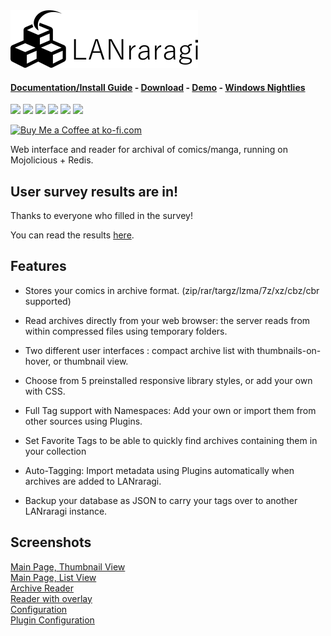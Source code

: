 <img alt="LANraragi" src="https://raw.githubusercontent.com/Difegue/LANraragi/master/tools/logo.png" width="300">

#### [Documentation/Install Guide](https://sugoi.gitbook.io/lanraragi/) - [Download](https://github.com/Difegue/LANraragi/releases) - [Demo](https://lrr.tvc-16.science) - [Windows Nightlies](https://mega.nz/#F!rHZynKpZ!ZXlwMam4t8VtYjOiHPONsQ)

[<img src="https://img.shields.io/docker/pulls/difegue/lanraragi.svg">](https://hub.docker.com/r/difegue/lanraragi/) 
[<img src="https://img.shields.io/github/downloads/difegue/lanraragi/total.svg">](https://github.com/Difegue/LANraragi/releases) 
[<img src="https://img.shields.io/github/release/difegue/lanraragi.svg?label=latest%20release">](https://github.com/Difegue/LANraragi/releases) 
[<img src="https://img.shields.io/website/https/lrr.tvc-16.science.svg?label=demo%20website&up_message=online">](https://lrr.tvc-16.science/)
[<img src="https://action-badges.now.sh/Difegue/lanraragi">](https://github.com/Difegue/LANraragi/actions)
[<img src="https://img.shields.io/discord/612709831744290847">](https://discord.gg/aRQxtbg)

<a href='https://ko-fi.com/T6T2UP5N' target='_blank'><img height='36' style='border:0px;height:36px;' src='https://az743702.vo.msecnd.net/cdn/kofi4.png?v=2' border='0' alt='Buy Me a Coffee at ko-fi.com' /></a>

Web interface and reader for archival of comics/manga, running on Mojolicious + Redis.

## User survey results are in!

Thanks to everyone who filled in the survey!  

You can read the results [here](https://tvc-16.science/lrr-survey.html).

## Features  

* Stores your comics in archive format. (zip/rar/targz/lzma/7z/xz/cbz/cbr supported)  

* Read archives directly from your web browser: the server reads from within compressed files using temporary folders.

* Two different user interfaces : compact archive list with thumbnails-on-hover, or thumbnail view.

* Choose from 5 preinstalled responsive library styles, or add your own with CSS.  

* Full Tag support with Namespaces: Add your own or import them from other sources using Plugins.  

* Set Favorite Tags to be able to quickly find archives containing them in your collection

* Auto-Tagging: Import metadata using Plugins automatically when archives are added to LANraragi.

* Backup your database as JSON to carry your tags over to another LANraragi instance.

## Screenshots  

 
[Main Page, Thumbnail View](https://raw.githubusercontent.com/Difegue/LANraragi/dev/tools/_screenshots/archive_thumb.jpg)  
[Main Page, List View](https://raw.githubusercontent.com/Difegue/LANraragi/dev/tools/_screenshots/archive_list.png)  
[Archive Reader](https://raw.githubusercontent.com/Difegue/LANraragi/dev/tools/_screenshots/reader.jpg)  
[Reader with overlay](https://raw.githubusercontent.com/Difegue/LANraragi/dev/tools/_screenshots/reader_overlay.jpg)  
[Configuration](https://raw.githubusercontent.com/Difegue/LANraragi/dev/tools/_screenshots/cfg.png)  
[Plugin Configuration](https://raw.githubusercontent.com/Difegue/LANraragi/dev/tools/_screenshots/cfg_plugin.png)  
